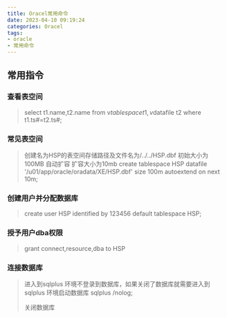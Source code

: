 ```yaml
---
title: Oracel常用命令
date: 2023-04-10 09:19:24
categories: Oracel
tags:
- oracle 
- 常用命令
---
```


##  常用指令

### 查看表空间
> select t1.name,t2.name from v$tablespace t1,v$datafile t2 where t1.ts#=t2.ts#;

### 常见表空间
> 创建名为HSP的表空间存储路径及文件名为/../../HSP.dbf 初始大小为100MB 自动扩容 扩容大小为10mb
> create tablespace HSP datafile '/u01/app/oracle/oradata/XE/HSP.dbf' size 100m autoextend on next 10m;

### 创建用户并分配数据库
> create user HSP identified by 123456 default tablespace HSP;

### 授予用户dba权限
> grant connect,resource,dba to HSP

### 连接数据库
> 进入到sqlplus 环境不登录到数据库，如果关闭了数据库就需要进入到sqlplus 环境启动数据库
> sqlplus /nolog; 
> 
> 
> 关闭数据库
> 

